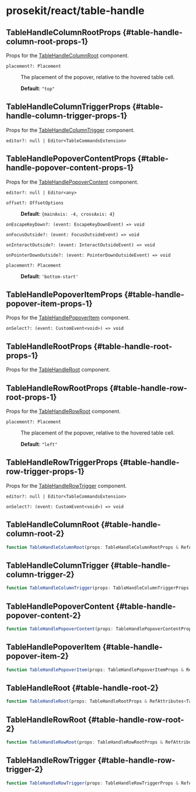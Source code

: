 # prosekit/react/table-handle

## TableHandleColumnRootProps {#table-handle-column-root-props-1}

Props for the [TableHandleColumnRoot](table-handle.md#table-handle-column-root-2) component.

<dl>

<dt>

`placement?: Placement`

</dt>

<dd>

The placement of the popover, relative to the hovered table cell.

**Default**: `"top"`

</dd>

</dl>

## TableHandleColumnTriggerProps {#table-handle-column-trigger-props-1}

Props for the [TableHandleColumnTrigger](table-handle.md#table-handle-column-trigger-2) component.

<dl>

<dt>

`editor?: null | Editor<TableCommandsExtension>`

</dt>

<dd>

</dd>

</dl>

## TableHandlePopoverContentProps {#table-handle-popover-content-props-1}

Props for the [TableHandlePopoverContent](table-handle.md#table-handle-popover-content-2) component.

<dl>

<dt>

`editor?: null | Editor<any>`

</dt>

<dd>

</dd>

<dt>

`offset?: OffsetOptions`

</dt>

<dd>

**Default**: `{mainAxis: -4, crossAxis: 4}`

</dd>

<dt>

`onEscapeKeyDown?: (event: EscapeKeyDownEvent) => void`

</dt>

<dd>

</dd>

<dt>

`onFocusOutside?: (event: FocusOutsideEvent) => void`

</dt>

<dd>

</dd>

<dt>

`onInteractOutside?: (event: InteractOutsideEvent) => void`

</dt>

<dd>

</dd>

<dt>

`onPointerDownOutside?: (event: PointerDownOutsideEvent) => void`

</dt>

<dd>

</dd>

<dt>

`placement?: Placement`

</dt>

<dd>

**Default**: `'bottom-start'`

</dd>

</dl>

## TableHandlePopoverItemProps {#table-handle-popover-item-props-1}

Props for the [TableHandlePopoverItem](table-handle.md#table-handle-popover-item-2) component.

<dl>

<dt>

`onSelect?: (event: CustomEvent<void>) => void`

</dt>

<dd>

</dd>

</dl>

## TableHandleRootProps {#table-handle-root-props-1}

Props for the [TableHandleRoot](table-handle.md#table-handle-root-2) component.

## TableHandleRowRootProps {#table-handle-row-root-props-1}

Props for the [TableHandleRowRoot](table-handle.md#table-handle-row-root-2) component.

<dl>

<dt>

`placement?: Placement`

</dt>

<dd>

The placement of the popover, relative to the hovered table cell.

**Default**: `"left"`

</dd>

</dl>

## TableHandleRowTriggerProps {#table-handle-row-trigger-props-1}

Props for the [TableHandleRowTrigger](table-handle.md#table-handle-row-trigger-2) component.

<dl>

<dt>

`editor?: null | Editor<TableCommandsExtension>`

</dt>

<dd>

</dd>

<dt>

`onSelect?: (event: CustomEvent<void>) => void`

</dt>

<dd>

</dd>

</dl>

## TableHandleColumnRoot {#table-handle-column-root-2}

```ts
function TableHandleColumnRoot(props: TableHandleColumnRootProps & RefAttributes<TableHandleColumnRoot> & HTMLAttributes<TableHandleColumnRoot>): ReactNode
```

## TableHandleColumnTrigger {#table-handle-column-trigger-2}

```ts
function TableHandleColumnTrigger(props: TableHandleColumnTriggerProps & RefAttributes<TableHandleColumnTrigger> & HTMLAttributes<TableHandleColumnTrigger>): ReactNode
```

## TableHandlePopoverContent {#table-handle-popover-content-2}

```ts
function TableHandlePopoverContent(props: TableHandlePopoverContentProps & RefAttributes<TableHandlePopoverContent> & HTMLAttributes<TableHandlePopoverContent>): ReactNode
```

## TableHandlePopoverItem {#table-handle-popover-item-2}

```ts
function TableHandlePopoverItem(props: TableHandlePopoverItemProps & RefAttributes<TableHandlePopoverItem> & HTMLAttributes<TableHandlePopoverItem>): ReactNode
```

## TableHandleRoot {#table-handle-root-2}

```ts
function TableHandleRoot(props: TableHandleRootProps & RefAttributes<TableHandleRoot> & HTMLAttributes<TableHandleRoot>): ReactNode
```

## TableHandleRowRoot {#table-handle-row-root-2}

```ts
function TableHandleRowRoot(props: TableHandleRowRootProps & RefAttributes<TableHandleRowRoot> & HTMLAttributes<TableHandleRowRoot>): ReactNode
```

## TableHandleRowTrigger {#table-handle-row-trigger-2}

```ts
function TableHandleRowTrigger(props: TableHandleRowTriggerProps & RefAttributes<TableHandleRowTrigger> & HTMLAttributes<TableHandleRowTrigger>): ReactNode
```
